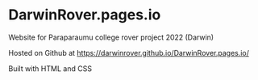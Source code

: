 # DarwinRover.pages.io
Website for Paraparaumu college rover project 2022 (Darwin)

Hosted on Github at https://darwinrover.github.io/DarwinRover.pages.io/

Built with HTML and CSS

